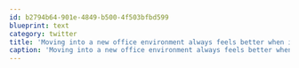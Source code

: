 ```yaml
---
id: b2794b64-901e-4849-b500-4f503bfbd599
blueprint: text
category: twitter
title: 'Moving into a new office environment always feels better when its done under your own terms.'
caption: 'Moving into a new office environment always feels better when its done under your own terms.'
---
```

